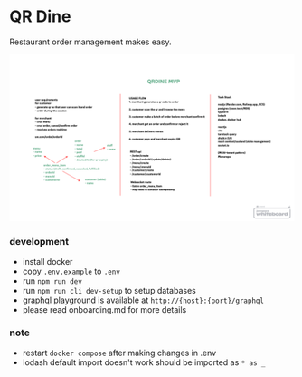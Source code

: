 # QR Dine

Restaurant order management makes easy.

![MVP](doc/mvp.png)

### development

- install docker
- copy `.env.example` to `.env`
- run `npm run dev`
- run `npm run cli dev-setup` to setup databases
- graphql playground is available at `http://{host}:{port}/graphql`
- please read onboarding.md for more details

### note

- restart `docker compose` after making changes in .env
- lodash default import doesn't work should be imported as `* as _`
